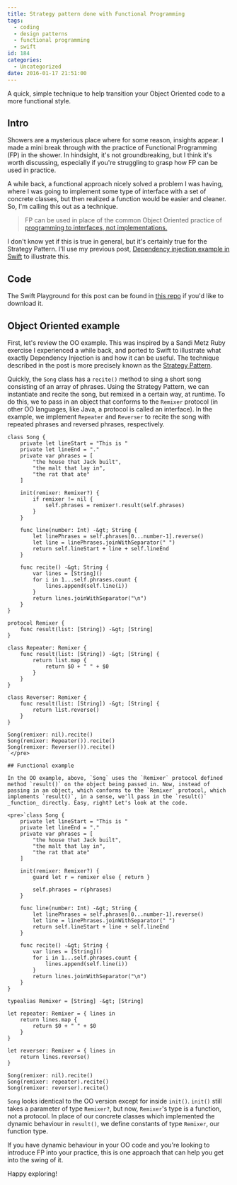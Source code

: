 ```yaml
---
title: Strategy pattern done with Functional Programming
tags:
  - coding
  - design patterns
  - functional programming
  - swift
id: 184
categories:
  - Uncategorized
date: 2016-01-17 21:51:00
---
```


A quick, simple technique to help transition your Object Oriented code to a more functional style.

<!--more-->

## Intro

Showers are a mysterious place where for some reason, insights appear. I made a mini break through with the practice of Functional Programming (FP) in the shower. In hindsight, it's not groundbreaking, but I think it's worth discussing, especially if you're struggling to grasp how FP can be used in practice.

A while back, a functional approach nicely solved a problem I was having, where I was going to implement some type of interface with a set of concrete classes, but then realized a function would be easier and cleaner. So, I'm calling this out as a technique.

> FP can be used in place of the common Object Oriented practice of [programming to interfaces, not implementations.](http://stackoverflow.com/questions/383947/what-does-it-mean-to-program-to-an-interface)

I don't know yet if this is true in general, but it's certainly true for the Strategy Pattern. I'll use my previous post, [Dependency injection example in Swift](http://sundeepgupta.ca/dependency-injection-example-in-swift/) to illustrate this.

## Code

The Swift Playground for this post can be found in [this repo](https://github.com/sundeepgupta/functional-strategy-pattern) if you'd like to download it.

## Object Oriented example

First, let's review the OO example. This was inspired by a Sandi Metz Ruby exercise I experienced a while back, and ported to Swift to illustrate what exactly Dependency Injection is and how it can be useful. The technique described in the post is more precisely known as the [Strategy Pattern](https://en.wikipedia.org/wiki/Strategy_pattern).

Quickly, the `Song` class has a `recite()` method to sing a short song consisting of an array of phrases. Using the Strategy Pattern, we can instantiate and recite the song, but remixed in a certain way, at runtime. To do this, we to pass in an object that conforms to the `Remixer` protocol (in other OO languages, like Java, a protocol is called an interface). In the example, we implement `Repeater` and `Reverser` to recite the song with repeated phrases and reversed phrases, respectively.

    class Song {
        private let lineStart = "This is "
        private let lineEnd = "."
        private var phrases = [
            "the house that Jack built",
            "the malt that lay in",
            "the rat that ate"
        ]

        init(remixer: Remixer?) {
            if remixer != nil {
                self.phrases = remixer!.result(self.phrases)
            }
        }

        func line(number: Int) -&gt; String {
            let linePhrases = self.phrases[0...number-1].reverse()
            let line = linePhrases.joinWithSeparator(" ")
            return self.lineStart + line + self.lineEnd
        }

        func recite() -&gt; String {
            var lines = [String]()
            for i in 1...self.phrases.count {
                lines.append(self.line(i))
            }
            return lines.joinWithSeparator("\n")
        }
    }

    protocol Remixer {
        func result(list: [String]) -&gt; [String]
    }

    class Repeater: Remixer {
        func result(list: [String]) -&gt; [String] {
            return list.map {
                return $0 + " " + $0
            }
        }
    }

    class Reverser: Remixer {
        func result(list: [String]) -&gt; [String] {
            return list.reverse()
        }
    }

    Song(remixer: nil).recite()
    Song(remixer: Repeater()).recite()
    Song(remixer: Reverser()).recite()
    `</pre>

    ## Functional example

    In the OO example, above, `Song` uses the `Remixer` protocol defined method `result()` on the object being passed in. Now, instead of passing in an object, which conforms to the `Remixer` protocol, which implements `result()`, in a sense, we'll pass in the `result()` _function_ directly. Easy, right? Let's look at the code.

    <pre>`class Song {
        private let lineStart = "This is "
        private let lineEnd = "."
        private var phrases = [
            "the house that Jack built",
            "the malt that lay in",
            "the rat that ate"
        ]

        init(remixer: Remixer?) {
            guard let r = remixer else { return }

            self.phrases = r(phrases)
        }

        func line(number: Int) -&gt; String {
            let linePhrases = self.phrases[0...number-1].reverse()
            let line = linePhrases.joinWithSeparator(" ")
            return self.lineStart + line + self.lineEnd
        }

        func recite() -&gt; String {
            var lines = [String]()
            for i in 1...self.phrases.count {
                lines.append(self.line(i))
            }
            return lines.joinWithSeparator("\n")
        }
    }

    typealias Remixer = [String] -&gt; [String]

    let repeater: Remixer = { lines in
        return lines.map {
            return $0 + " " + $0
        }
    }

    let reverser: Remixer = { lines in
        return lines.reverse()
    }

    Song(remixer: nil).recite()
    Song(remixer: repeater).recite()
    Song(remixer: reverser).recite()

`Song` looks identical to the OO version except for inside `init()`. `init()` still takes a parameter of type `Remixer?`, but now, `Remixer`'s type is a function, not a protocol. In place of our concrete classes which implemented the dynamic behaviour in `result()`, we define constants of type `Remixer`, our function type.

If you have dynamic behaviour in your OO code and you're looking to introduce FP into your practice, this is one approach that can help you get into the swing of it.

Happy exploring!